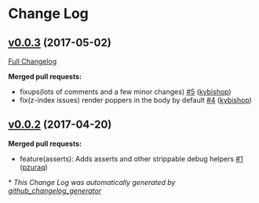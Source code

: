 # Change Log

## [v0.0.3](https://github.com/kybishop/ember-popper/tree/v0.0.3) (2017-05-02)
[Full Changelog](https://github.com/kybishop/ember-popper/compare/v0.0.2...v0.0.3)

**Merged pull requests:**

- fixups\(lots of comments and a few minor changes\) [\#5](https://github.com/kybishop/ember-popper/pull/5) ([kybishop](https://github.com/kybishop))
- fix\(z-index issues\) render poppers in the body by default [\#4](https://github.com/kybishop/ember-popper/pull/4) ([kybishop](https://github.com/kybishop))

## [v0.0.2](https://github.com/kybishop/ember-popper/tree/v0.0.2) (2017-04-20)
**Merged pull requests:**

- feature\(asserts\): Adds asserts and other strippable debug helpers [\#1](https://github.com/kybishop/ember-popper/pull/1) ([pzuraq](https://github.com/pzuraq))



\* *This Change Log was automatically generated by [github_changelog_generator](https://github.com/skywinder/Github-Changelog-Generator)*